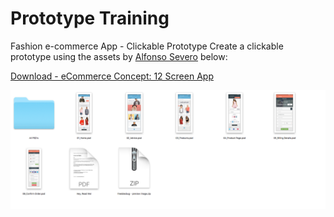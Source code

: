 # Prototype Training


Fashion e-commerce App - Clickable Prototype
Create a clickable prototype using the assets by [Alfonso Severo](https://dribbble.com/shots/2051093-eCommerce-Concept-12-App-Screen) below:

[Download - eCommerce Concept: 12 Screen App](https://dribbble.com/shots/2051093-eCommerce-Concept-12-App-Screen)

![eCommerce Concept: 12 Screen App](repo_assets/img1.png)

